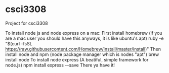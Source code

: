 # csci3308
Project for csci3308 


To install node js and node express on a mac:
First install homebrew (if you are a mac user you should have this anyways, it is like ubuntu's apt)
    ruby -e "$(curl -fsSL https://raw.githubusercontent.com/Homebrew/install/master/install)"
Then install node and npm (node package manager which is nodes "apt")
    brew install node
To install node express (A beatiful, simple framework for node.js)
    npm install express --save 
There ya have it!
